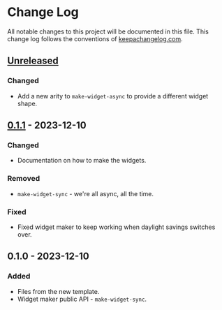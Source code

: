 # Change Log
All notable changes to this project will be documented in this file. This change log follows the conventions of [keepachangelog.com](http://keepachangelog.com/).

## [Unreleased]
### Changed
- Add a new arity to `make-widget-async` to provide a different widget shape.

## [0.1.1] - 2023-12-10
### Changed
- Documentation on how to make the widgets.

### Removed
- `make-widget-sync` - we're all async, all the time.

### Fixed
- Fixed widget maker to keep working when daylight savings switches over.

## 0.1.0 - 2023-12-10
### Added
- Files from the new template.
- Widget maker public API - `make-widget-sync`.

[Unreleased]: https://sourcehost.site/your-name/day-10/compare/0.1.1...HEAD
[0.1.1]: https://sourcehost.site/your-name/day-10/compare/0.1.0...0.1.1
